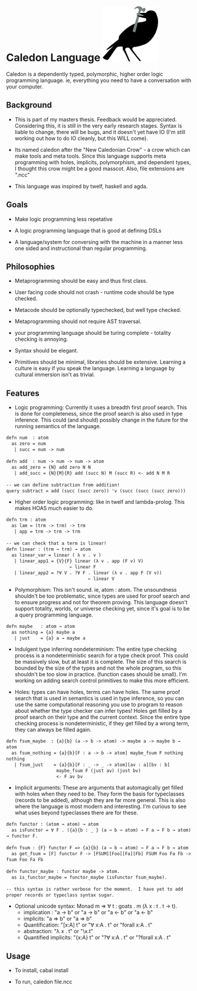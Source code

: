 Caledon Language  ![logo](/media/logo.png)
==========================================

Caledon is a dependently typed, polymorphic, higher order logic programming language. ie, everything you need to have a conversation with your computer.

Background
----------

* This is part of my masters thesis.  Feedback would be appreciated. Considering this, it is still in the very early research stages.  Syntax is liable to change, there will be bugs, and it doesn't yet have IO (I'm still working out how to do IO cleanly, but this WILL come).

* Its named caledon after the "New Caledonian Crow" - a crow which can make tools and meta tools.  Since this language supports meta programming with holes, implicits, polymorphism, and dependent types, I thought this crow might be a good masscot. Also, file extensions are ".ncc"

* This language was inspired by twelf, haskell and agda.  

Goals
-----

* Make logic programming less repetative

* A logic programming language that is good at defining DSLs

* A language/system for conversing with the machine in a manner less one sided and instructional than regular programming.

Philosophies 
------------

* Metaprogramming should be easy and thus first class.

* User facing code should not crash - runtime code should be type checked.

* Metacode should be optionally typechecked, but well type checked.

* Metaprogramming should not require AST traversal.  

* your programming language should be turing complete - totality checking is annoying.

* Syntax should be elegant.

* Primitives should be minimal, libraries should be extensive.  Learning a culture is easy if you speak the language.  Learning a language by cultural immersion isn't as trivial.

Features
--------

* Logic programming:  Currently it uses a breadth first proof search. This is done for completeness, since the proof search is also used in type inference.  This could (and should) possibly change in the future for the running semantics of the language.  

``` 
defn num  : atom
  as zero = num
   | succ = num -> num

defn add  : num -> num -> num -> atom
  as add_zero = {N} add zero N N
   | add_succ = {N}{M}{R} add (succ N) M (succ R) <- add N M R

-- we can define subtraction from addition!
query subtract = add (succ (succ zero)) 'v (succ (succ (succ zero)))
```
* Higher order logic programming: like in twelf and lambda-prolog.  This makes HOAS much easier to do.  

``` 
defn trm : atom
  as lam = (trm -> trm) -> trm
   | app = trm -> trm -> trm

-- we can check that a term is linear!
defn linear : (trm → trm) → atom
  as linear_var = linear ( λ v . v )
   | linear_app1 = {V}{F} linear (λ v . app (F v) V) 
                        ← linear F
   | linear_app2 = ?∀ V . ?∀ F . linear (λ v . app F (V v)) 
                               ← linear V
```

* Polymorphism:  This isn't sound. ie, atom : atom.  The unsoundness shouldn't be too problematic, since types are used for proof search and to ensure progress and not for theorem proving.  This language doesn't support totality, worlds, or universe checking yet, since it's goal is to be a query programming language.

``` 
defn maybe   : atom → atom
  as nothing = {a} maybe a
   | just    = {a} a → maybe a
```

* Indulgent type inferring nondeterminism:  The entire type checking process is a nondeterministic search for a type check proof.  This could be massively slow, but at least it is complete.  The size of this search is bounded by the size of the types and not the whole program, so this shouldn't be too slow in practice.  (function cases should be small).  I'm working on adding search control primitives to make this more efficient.

* Holes:  types can have holes, terms can have holes.  The same proof search that is used in semantics is used in type inference, so you can use the same computational reasoning you use to program to reason about whether the type checker can infer types!  Holes get filled by a proof search on their type and the current context.  Since the entire type checking process is nondeterministic, if they get filled by a wrong term, they can always be filled again.

``` 
defn fsum_maybe  : {a}{b} (a -> b -> atom) -> maybe a -> maybe b → atom
  as fsum_nothing = {a}{b}[F : a -> b -> atom] maybe_fsum F nothing nothing
   | fsum_just    = {a}{b}[F : _ -> _ -> atom][av : a][bv : b]
                   maybe_fsum F (just av) (just bv)
                   <- F av bv
```

* Implicit arguments:  These are arguments that automagically get filled with holes when they need to be.  They form the basis for typeclasses (records to be added), although they are far more general. This is also where the language is most modern and interesting.  I'm curious to see what uses beyond typeclasses there are for these.

``` 
defn functor : (atom → atom) → atom
  as isFunctor = ∀ F . ({a}{b : _ } (a → b → atom) → F a → F b → atom) → functor F.

defn fsum : {F} functor F => {a}{b} (a → b → atom) → F a → F b → atom
  as get_fsum = [F] functor F -> [FSUM][Foo][Fa][Fb] FSUM Foo Fa Fb -> fsum Foo Fa Fb

defn functor_maybe : functor maybe -> atom.
  as is_functor_maybe = functor_maybe (isFunctor fsum_maybe).

-- this syntax is rather verbose for the moment.  I have yet to add proper records or typeclass syntax sugar.
```

* Optional unicode syntax: Monad m ⇒ ∀ t : goats . m (λ x : t . t → t).  
    * implication :  "a -> b"  or "a → b" or "a <- b"  or "a ← b" 
    * implicits:  "a => b"  or "a ⇒ b" 
    * Quantification: "[x:A] t"  or  "∀ x:A . t" or "forall x:A . t"
    * abstraction: "λ x . t" or "\x.t"
    * Quantified implicits: "{x:A} t"  or  "?∀ x:A . t" or "?forall x:A . t"


Usage
-----

* To install, cabal install

* To run, caledon file.ncc

